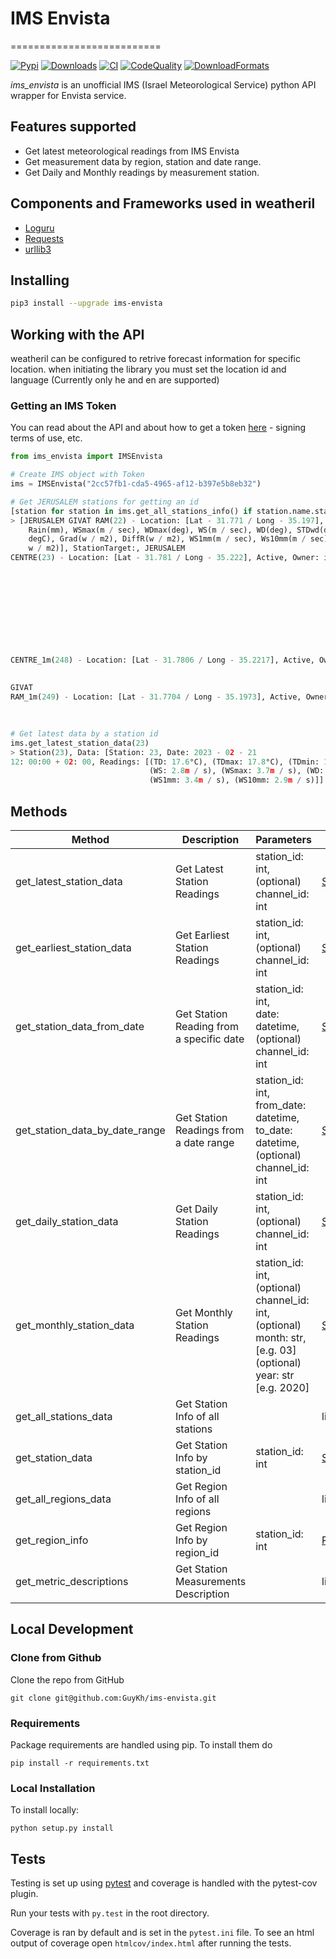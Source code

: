 # IMS Envista
==========================

[![Pypi](https://img.shields.io/pypi/v/ims-envista.svg)](https://pypi.python.org/pypi/ims-envista)
[![Downloads](https://static.pepy.tech/badge/ims-envista)](https://pepy.tech/project/py-ims-envista) 
[![CI](https://github.com/GuyKh/py-ims-envista/actions/workflows/ci.yml/badge.svg)](https://github.com/GuyKh/pi-ims-envista/actions)
[![CodeQuality](https://scrutinizer-ci.com/g/GuyKh/py-ims-envista/badges/quality-score.png?b=main)](https://scrutinizer-ci.com/g/GuyKh/py-ims-envista?b=main)
[![DownloadFormats](https://img.shields.io/pypi/format/ims-envista)](https://img.shields.io/pypi/format/ims-envista) 

*ims_envista*  is an unofficial IMS (Israel Meteorological Service) python API wrapper for Envista service.

## Features supported

* Get latest meteorological readings from IMS Envista
* Get measurement data by region, station and date range.
* Get Daily and Monthly readings by measurement station.

## Components and Frameworks used in weatheril

* [Loguru](https://pypi.org/project/loguru/)
* [Requests ](https://pypi.org/project/requests/)
* [urllib3](https://pypi.org/project/urllib3/)

## Installing

```bash
pip3 install --upgrade ims-envista
```

## Working with the API

weatheril can be configured to retrive forecast information for specific location. when initiating the library you must set the location id and language (Currently only he and en are supported)

### Getting an IMS Token
You can read about the API and about how to get a token [here](https://ims.gov.il/en/ObservationDataAPI) - signing terms of use, etc.

```python
from ims_envista import IMSEnvista

# Create IMS object with Token
ims = IMSEnvista("2cc57fb1-cda5-4965-af12-b397e5b8eb32")

# Get JERUSALEM stations for getting an id
[station for station in ims.get_all_stations_info() if station.name.startswith("JERUSALEM")]
> [JERUSALEM GIVAT RAM(22) - Location: [Lat - 31.771 / Long - 35.197], Active, Owner: ims, RegionId: 7, Monitors: [
    Rain(mm), WSmax(m / sec), WDmax(deg), WS(m / sec), WD(deg), STDwd(deg), TD(degC), RH( %), TDmax(degC), TDmin(
    degC), Grad(w / m2), DiffR(w / m2), WS1mm(m / sec), Ws10mm(m / sec), Time(hhmm), NIP(
    w / m2)], StationTarget:, JERUSALEM
CENTRE(23) - Location: [Lat - 31.781 / Long - 35.222], Active, Owner: ims, RegionId: 7, Monitors: [Rain(mm),
                                                                                                   WSmax(m / sec),
                                                                                                   WDmax(deg),
                                                                                                   WS(m / sec), WD(deg),
                                                                                                   STDwd(deg), TD(degC),
                                                                                                   TDmax(degC),
                                                                                                   TDmin(degC),
                                                                                                   WS1mm(m / sec),
                                                                                                   Ws10mm(m / sec),
                                                                                                   Time(hhmm), BP(mb),
                                                                                                   RH( %)], StationTarget:, JERUSALEM
CENTRE_1m(248) - Location: [Lat - 31.7806 / Long - 35.2217], Active, Owner: ims, RegionId: 7, Monitors: [Rain_1_min(mm),
                                                                                                         Rain_Corr(
                                                                                                             mm)], StationTarget:, JERUSALEM
GIVAT
RAM_1m(249) - Location: [Lat - 31.7704 / Long - 35.1973], Active, Owner: ims, RegionId: 7, Monitors: [Rain_1_min(mm),
                                                                                                      Rain_Corr(
                                                                                                          mm)], StationTarget:]

# Get latest data by a station id
ims.get_latest_station_data(23)
> Station(23), Data: [Station: 23, Date: 2023 - 02 - 21
12: 00:00 + 02: 00, Readings: [(TD: 17.6°C), (TDmax: 17.8°C), (TDmin: 17.5°C), (RH: 58.0 %), (Rain: 0.0mm),
                               (WS: 2.8m / s), (WSmax: 3.7m / s), (WD: 285.0deg), (WDmax: 289.0deg), (STDwd: 10.5deg),
                               (WS1mm: 3.4m / s), (WS10mm: 2.9m / s)]]
```

## Methods

| Method  | Description  | Parameters  | Returns  |
|--- |--- |--- |--- |
| get_latest_station_data  | Get Latest Station Readings  | station_id: int, <br>(optional) channel_id: int  | [StationMeteorologicalReadings](./ims_envista/meteo_data.py)  |
| get_earliest_station_data  | Get Earliest Station Readings  | station_id: int, <br>(optional) channel_id: int  | [StationMeteorologicalReadings](./ims_envista/meteo_data.py)  |
| get_station_data_from_date  | Get Station Reading from a specific date  | station_id: int, <br>date: datetime, <br>(optional) channel_id: int  | [StationMeteorologicalReadings](./ims_envista/meteo_data.py)  |
| get_station_data_by_date_range  | Get Station Readings from a date range  | station_id: int, <br>from_date: datetime, <br>to_date: datetime, <br>(optional) channel_id: int  | [StationMeteorologicalReadings](./ims_envista/meteo_data.py)  |
| get_daily_station_data  | Get Daily Station Readings  | station_id: int, <br>(optional) channel_id: int  | [StationMeteorologicalReadings](./ims_envista/meteo_data.py)  |
| get_monthly_station_data  | Get Monthly Station Readings  | station_id: int, <br>(optional) channel_id: int, <br>(optional) month: str, [e.g. 03]<br>(optional) year: str [e.g. 2020]  | [StationMeteorologicalReadings](./ims_envista/meteo_data.py)  |
| get_all_stations_data  | Get Station Info of all stations  |   | list[[Station](./ims_envista/station_data.py)]  |
| get_station_data  | Get Station Info by station_id  | station_id: int  | [Station](./ims_envista/station_data.py)  |
| get_all_regions_data  | Get Region Info of all regions  |   | list[[Region](./ims_envista/station_data.py)]  |
| get_region_info  | Get Region Info by region_id  | station_id: int  | [Region](./ims_envista/station_data.py)  |
| get_metric_descriptions  | Get Station Measurements Description  |   | list[IMSVariable](./ims_envista/ims_variable.py)  |

## Local Development

### Clone from Github

Clone the repo from GitHub

```
git clone git@github.com:GuyKh/ims-envista.git
```

### Requirements

Package requirements are handled using pip. To install them do

```
pip install -r requirements.txt
```

### Local Installation

To install locally:

```
python setup.py install
```

## Tests

Testing is set up using [pytest](http://pytest.org) and coverage is handled
with the pytest-cov plugin.

Run your tests with ```py.test``` in the root directory.

Coverage is ran by default and is set in the ```pytest.ini``` file.
To see an html output of coverage open ```htmlcov/index.html``` after running the tests.
